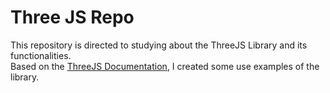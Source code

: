 # Three JS Repo

This repository is directed to studying about the ThreeJS Library and its functionalities. <br>
Based on the [ThreeJS Documentation](https://threejs.org/docs/), I created some use examples of the library.